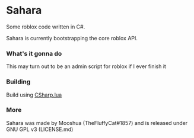 # Sahara

Some roblox code written in C#.

Sahara is currently bootstrapping the core roblox API.

### What's it gonna do
This may turn out to be an admin script for roblox if I ever finish it

### Building
Build using [CSharp.lua](https://github.com/yanghuan/CSharp.lua)

### More
Sahara was made by Mooshua (TheFluffyCat#1857) and is released under GNU GPL v3 (LICENSE.md)